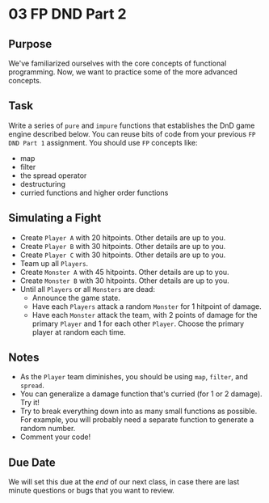 # 03 FP DND Part 2

## Purpose

We've familiarized ourselves with the core concepts of functional programming. Now, we want to practice some of the more advanced concepts.

## Task

Write a series of `pure` and `impure` functions that establishes the DnD game engine described below. You can reuse bits of code from your previous `FP DND Part 1` assignment. You should use `FP` concepts like:

- map
- filter
- the spread operator
- destructuring
- curried functions and higher order functions

## Simulating a Fight

- Create `Player A` with 20 hitpoints. Other details are up to you.
- Create `Player B` with 30 hitpoints. Other details are up to you.
- Create `Player C` with 30 hitpoints. Other details are up to you.
- Team up all `Players`.
- Create `Monster A` with 45 hitpoints. Other details are up to you.
- Create `Monster B` with 30 hitpoints. Other details are up to you.
- Until all `Players` or all `Monsters` are dead:
  - Announce the game state.
  - Have each `Players` attack a random `Monster` for 1 hitpoint of damage.
  - Have each `Monster` attack the team, with 2 points of damage for the primary `Player` and 1 for each other `Player`. Choose the primary player at random each time.

## Notes

- As the `Player` team diminishes, you should be using `map`, `filter`, and `spread`.
- You can generalize a damage function that's curried (for 1 or 2 damage). Try it!
- Try to break everything down into as many small functions as possible. For example, you will probably need a separate function to generate a random number.
- Comment your code!

## Due Date

We will set this due at the *end* of our next class, in case there are last minute questions or bugs that you want to review.
